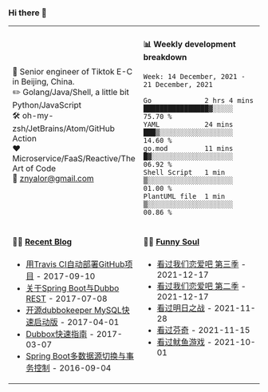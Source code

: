 ### Hi there 👋

<table>
<tr>
<td valign="middle" width="50%">


:briefcase: Senior engineer of Tiktok E-C in Beijing, China.<br/>
:pencil2: Golang/Java/Shell, a little bit Python/JavaScript<br/>
:hammer_and_wrench: oh-my-zsh/JetBrains/Atom/GitHub Action<br/>
:hearts: Microservice/FaaS/Reactive/The Art of Code<br/>
:email: znyalor@gmail.com<br/>
</td>
<td valign="top" width="50%">

#### :bar_chart: Weekly development breakdown
<!--START_SECTION:waka-->
```text
Week: 14 December, 2021 - 21 December, 2021

Go             2 hrs 4 mins   ████████████████▓░░░░░  75.70 %
YAML           24 mins        ███▒░░░░░░░░░░░░░░░░░░  14.60 %
go.mod         11 mins        █▓░░░░░░░░░░░░░░░░░░░░  06.92 %
Shell Script   1 min          ▒░░░░░░░░░░░░░░░░░░░░░  01.00 %
PlantUML file  1 min          ▒░░░░░░░░░░░░░░░░░░░░░  00.86 %
```
<!--END_SECTION:waka-->
</td>
</tr>

<tr>
<td valign="top" width="50%">

#### 🤹‍♀️ <a href="https://zylele.github.io/" target="_blank">Recent Blog</a>

<!-- START_SECTION:blog -->
* <a href='https://zylele.github.io/2017/09/10/%E7%94%A8Travis%20CI%E8%87%AA%E5%8A%A8%E9%83%A8%E7%BD%B2GitHub%E9%A1%B9%E7%9B%AE/' target='_blank'>用Travis CI自动部署GitHub项目</a> - 2017-09-10
* <a href='https://zylele.github.io/2017/07/08/%E5%85%B3%E4%BA%8ESpring%20Boot%E4%B8%8EDubbo%20REST/' target='_blank'>关于Spring Boot与Dubbo REST</a> - 2017-07-08
* <a href='https://zylele.github.io/2017/04/01/%E4%BA%8C%E6%AC%A1%E5%BC%80%E6%BA%90dubbokeeper%20MySQL%E5%BF%AB%E9%80%9F%E5%90%AF%E5%8A%A8%E7%89%88/' target='_blank'>开源dubbokeeper MySQL快速启动版</a> - 2017-04-01
* <a href='https://zylele.github.io/2017/03/07/dubbox%E5%BF%AB%E9%80%9F%E6%8C%87%E5%8D%97/' target='_blank'>Dubbox快速指南</a> - 2017-03-07
* <a href='https://zylele.github.io/2016/09/04/Spring%20Boot%E5%A4%9A%E6%95%B0%E6%8D%AE%E6%BA%90%E5%88%87%E6%8D%A2%E4%B8%8E%E4%BA%8B%E5%8A%A1%E6%8E%A7%E5%88%B6/' target='_blank'>Spring Boot多数据源切换与事务控制</a> - 2016-09-04
<!-- END_SECTION:blog -->
</td>
<td valign="top" width="50%">

#### 🤾‍♂️ <a href="https://www.douban.com/people/znyalor/" target="_blank">Funny Soul</a>

<!-- START_SECTION:douban -->
* <a href='http://movie.douban.com/subject/35437910/' target='_blank'>看过我们恋爱吧 第三季</a> - 2021-12-17
* <a href='http://movie.douban.com/subject/35013741/' target='_blank'>看过我们恋爱吧 第二季</a> - 2021-12-17
* <a href='http://movie.douban.com/subject/30459571/' target='_blank'>看过明日之战</a> - 2021-11-28
* <a href='http://movie.douban.com/subject/26897885/' target='_blank'>看过芬奇</a> - 2021-11-15
* <a href='http://movie.douban.com/subject/34812928/' target='_blank'>看过鱿鱼游戏</a> - 2021-10-01
<!-- END_SECTION:douban -->
</td>
</tr>
</table>
